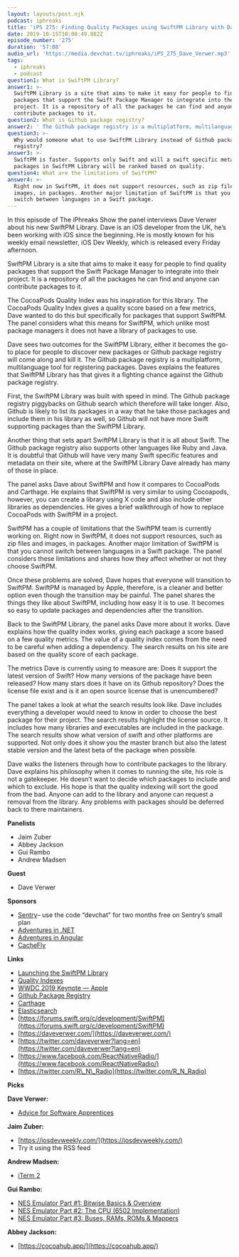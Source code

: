 ```yaml
---
layout: layouts/post.njk
podcast: iphreaks
title: 'iPS 275: Finding Quality Packages using SwiftPM Library with Dave Verwer'
date: 2019-10-15T10:00:49.882Z
episode_number: '275'
duration: '57:08'
audio_url: 'https://media.devchat.tv/iphreaks/iPS_275_Dave_Verwer.mp3'
tags:
  - iphreaks
  - podcast
question1: What is SwiftPM Library?
answer1: >-
  SwiftPM Library is a site that aims to make it easy for people to find quality
  packages that support the Swift Package Manager to integrate into their
  project. It is a repository of all the packages he can find and anyone can
  contribute packages to it.
question2: What is Github package registry?
answer2: ' The Github package registry is a multiplatform, multilanguage tool for registering packages.'
question3: >-
  Why would someone what to use SwiftPM Library instead of Github package
  registry?
answer3: >-
  SwiftPM is faster. Supports only Swift and will a swift specific metadata. The
  packages in SwiftPM Library will be ranked based on quality. 
question4: What are the limitations of SwiftPM?
answer4: >-
  Right now in SwiftPM, it does not support resources, such as zip files and
  images, in packages. Another major limitation of SwiftPM is that you cannot
  switch between languages in a Swift package.
---
```

In this episode of The iPhreaks Show the panel interviews Dave Verwer about his new SwiftPM Library. Dave is an iOS developer from the UK, he’s been working with iOS since the beginning. He is mostly known for his weekly email newsletter, iOS Dev Weekly, which is released every Friday afternoon.

SwiftPM Library is a site that aims to make it easy for people to find quality packages that support the Swift Package Manager to integrate into their project. It is a repository of all the packages he can find and anyone can contribute packages to it. 

The CocoaPods Quality Index was his inspiration for this library. The CocoaPods Quality Index gives a quality score based on a few metrics, Dave wanted to do this but specifically for packages that support SwiftPM. The panel considers what this means for SwiftPM, which unlike most package managers it does not have a library of packages to use.
 
Dave sees two outcomes for the SwiftPM Library, either it becomes the go-to place for people to discover new packages or Github package registry will come along and kill it. The Github package registry is a multiplatform, multilanguage tool for registering packages. Daves explains the features that SwiftPM Library has that gives it a fighting chance against the Github package registry. 

First, the SwiftPM Library was built with speed in mind. The Github package registry piggybacks on Github search which therefore will take longer. Also, Github is likely to list its packages in a way that he take those packages and include them in his library as well, so Github will not have more Swift supporting packages than the SwiftPM Library.
 
Another thing that sets apart SwiftPM Library is that it is all about 
Swift. The Github package registry also supports other languages like Ruby and Java. It is doubtful that Github will have very many Swift specific features and metadata on their site, where at the SwiftPM Library Dave already has many of those in place. 

The panel asks Dave about SwiftPM and how it compares to CocoaPods and Carthage. He explains that SwiftPM is very similar to using Cocoapods, however, you can create a library using X code and also include other libraries as dependencies. He gives a brief walkthrough of how to replace CocoaPods with SwiftPM in a project. 

SwiftPM has a couple of limitations that the SwiftPM team is currently working on. Right now in SwiftPM, it does not support resources, such as zip files and images, in packages. Another major limitation of SwiftPM is that you cannot switch between languages in a Swift package. The panel considers these limitations and shares how they affect whether or not they choose SwiftPM. 

Once these problems are solved, Dave hopes that everyone will transition to SwiftPM. SwiftPM is managed by Apple, therefore, is a cleaner and better option even though the transition may be painful. The panel shares the things they like about SwiftPM, including how easy it is to use. It becomes so easy to update packages and dependencies after the transition.

Back to the SwiftPM Library, the panel asks Dave more about it works. Dave explains how the quality index works, giving each package a score based on a few quality metrics. The value of a quality index comes from the need to be careful when adding a dependency. The search results on his site are based on the quality score of each package. 

The metrics Dave is currently using to measure are: Does it support the latest version of Swift? How many versions of the package have been released? How many stars does it have on its Github repository? Does the license file exist and is it an open source license that is unencumbered? 

The panel takes a look at what the search results look like. Dave includes everything a developer would need to know in order to choose the best package for their project. The search results highlight the license source. It includes how many libraries and executables are included in the package. The search results show what version of swift and other platforms are supported. Not only does it show you the master branch but also the latest stable version and the latest beta of the package when possible.

Dave walks the listeners through how to contribute packages to the library. Dave explains his philosophy when it comes to running the site, his role is not a gatekeeper. He doesn’t want to decide which packages to include and which to exclude. His hope is that the quality indexing will sort the good from the bad. Anyone can add to the library and anyone can request a removal from the library. Any problems with packages should be deferred back to there maintainers. 


**Panelists**

- Jaim Zuber
- Abbey Jackson
- Gui Rambo
- Andrew Madsen

**Guest**

- Dave Verwer

**Sponsors**

- [Sentry](http://sentry.io/)– use the code “devchat” for two months free on Sentry’s small plan
- [Adventures in .NET](https://devchat.tv/adventures-in-dotnet/)
- [Adventures in Angular](https://devchat.tv/adv-in-angular/)
- [CacheFly](https://www.cachefly.com/)

**Links**

- [Launching the SwiftPM Library](https://daveverwer.com/blog/launching-the-swiftpm-library/)
- [Quality Indexes](https://guides.cocoapods.org/making/quality-indexes.html)
- [WWDC 2019 Keynote — Apple](https://www.youtube.com/watch?v=psL_5RIBqnY)
- [Github Package Registry](https://github.com/features/package-registry)
- [Carthage](https://github.com/Carthage/Carthage)
- [Elasticsearch](https://www.elastic.co/start?ultron=%5BEL%5D-%5BB%5D-%5BAMER%5D-US+CA-Exact&amp;blade=adwords-s&amp;Device=c&amp;thor=elasticsearch&amp;gclid=Cj0KCQjw3JXtBRC8ARIsAEBHg4lfQse_MyTndpviuZZ7mZWao-VD0i7l_5--VvLPAwTDrj6KIBCxteoaAiDuEALw_wcB)
- [https://forums.swift.org/c/development/SwiftPM](https://forums.swift.org/c/development/SwiftPM)
- [https://daveverwer.com/](https://daveverwer.com/)
- [https://twitter.com/daveverwer?lang=en](https://twitter.com/daveverwer?lang=en)
- [https://www.facebook.com/ReactNativeRadio/](https://www.facebook.com/ReactNativeRadio/)
- [https://twitter.com/R\_N\_Radio](https://twitter.com/R_N_Radio)

**Picks**

**Dave Verwer:**

- [Advice for Software Apprentices](http://bthdonohue.com/2019/09/27/advice-software-apprentices.html)

**Jaim Zuber:**

- [https://iosdevweekly.com/](https://iosdevweekly.com/)
- Try it using the RSS feed

**Andrew Madsen:**

- [iTerm 2](https://www.iterm2.com/)

**Gui Rambo:**

- [NES Emulator Part #1: Bitwise Basics &amp; Overview](https://www.youtube.com/watch?v=F8kx56OZQhg)
- [NES Emulator Part #2: The CPU (6502 Implementation)](https://www.youtube.com/watch?v=8XmxKPJDGU0)
- [NES Emulator Part #3: Buses, RAMs, ROMs &amp; Mappers](https://www.youtube.com/watch?v=xdzOvpYPmGE)

**Abbey Jackson:**

- [https://cocoahub.app/](https://cocoahub.app/)
